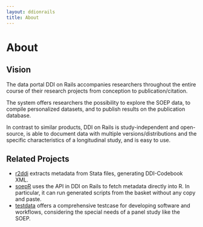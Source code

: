 ```yaml
---
layout: ddionrails
title: About
---
```


About
=====

Vision
------

The data portal DDI on Rails accompanies researchers throughout the entire
course of their research projects from conception to publication/citation.

The system offers researchers the possibility to explore the SOEP data, to
compile personalized datasets, and to publish results on the publication
database.

In contrast to similar products, DDI on Rails is study-independent and
open-source, is able to document data with multiple versions/distributions
and the specific characteristics of a longitudinal study, and is easy to use.

Related Projects
----------------

* [r2ddi](https://github.com/mhebing/r2ddi) extracts metadata from Stata
  files, generating DDI-Codebook XML.
* [soepR](https://github.com/mhebing/soepR) uses the API in DDI on Rails to
  fetch metadata directly into R. In particular, it can run generated scripts
  from the basket without any copy and paste.
* [testdata](https://github.com/mhebing/testdata) offers a comprehensive
  testcase for developing software and workflows, considering the special
  needs of a panel study like the SOEP.
